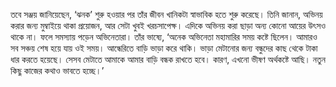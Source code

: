 তবে সঞ্জয় জানিয়েছেন, ‘ঝনক’ শুরু হওয়ার পর তাঁর জীবন খানিকটা স্বাভাবিক হতে শুরু করেছে। তিনি জানান, অভিনয় করার জন্য মুম্বাইয়ে থাকা প্রয়োজন, আর সেটা খুবই খরচসাপেক্ষ। এদিকে অভিনয় করা ছাড়া অন্য কোনো আয়ের উৎসও থাকে না। ফলে সমস্যায় পড়েন অভিনেতারা। তাঁর ভাষ্যে, ‘অনেক অভিনেতা মহামারির সময় কষ্টে ছিলেন। আমারও সব সঞ্চয় শেষ হয়ে যায় ওই সময়। আন্ধেরিতে বাড়ি ভাড়া করে থাকি। ভাড়া মেটানোর জন্য বন্ধুদের কাছ থেকে টাকা ধার করতে হয়েছে। সেসব মেটাতে আমাকে আমার বাড়ি বন্ধক রাখতে হবে। কারণ, এখনো ভীষণ অর্থকষ্টে আছি। নতুন কিছু কাজের কথাও ভাবতে হচ্ছে।’
